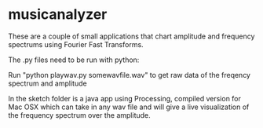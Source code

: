 # musicanalyzer
These are a couple of small applications that chart amplitude and frequency spectrums using Fourier Fast Transforms. 

The .py files need to be run with python:

Run "python playwav.py somewavfile.wav" to get raw data of the freqency spectrum and amplitude

In the sketch folder is a java app using Processing, compiled version for Mac OSX which can take in any wav file and will give a live visualization of the frequency spectrum over the amplitude. 
